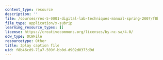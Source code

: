 ```yaml
---
content_type: resource
description: ''
file: /courses/res-5-0001-digital-lab-techniques-manual-spring-2007/f8b46cd971a7509fbb0dd902d0373d9d_dBNELFi5XiY.vtt
file_type: application/x-subrip
learning_resource_types: []
license: https://creativecommons.org/licenses/by-nc-sa/4.0/
ocw_type: OCWFile
resourcetype: Other
title: 3play caption file
uid: f8b46cd9-71a7-509f-bb0d-d902d0373d9d
---
```

